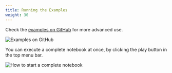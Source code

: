 ```yaml
---
title: Running the Examples
weight: 30
---
```


Check the [examples on GitHub](https://github.com/jtaccuino/jtaccuino/tree/main/examples) for more advanced use. 

![Examples on GitHub](/assets/usage/examples-on-github.png)

You can execute a complete notebook at once, by clicking the play button in the top menu bar.

![How to start a complete notebook](/assets/usage/starting-notebook.png)
